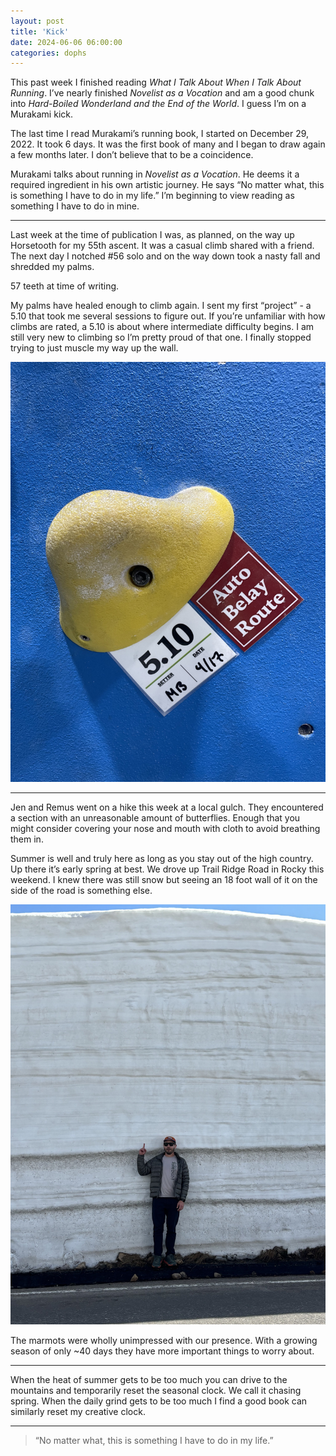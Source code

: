 ```yaml
---
layout: post
title: 'Kick'
date: 2024-06-06 06:00:00
categories: dophs
---
```


This past week I finished reading _What I Talk About When I Talk About Running_. I’ve nearly finished _Novelist as a Vocation_ and am a good chunk into _Hard-Boiled Wonderland and the End of the World_. I guess I’m on a Murakami kick.

The last time I read Murakami’s running book, I started on December 29, 2022. It took 6 days. It was the first book of many and I began to draw again a few months later. I don’t believe that to be a coincidence.

Murakami talks about running in _Novelist as a Vocation_. He deems it a required ingredient in his own artistic journey. He says “No matter what, this is something I have to do in my life.” I’m beginning to view reading as something I have to do in mine.

* * *

Last week at the time of publication I was, as planned, on the way up Horsetooth for my 55th ascent. It was a casual climb shared with a friend. The next day I notched #56 solo and on the way down took a nasty fall and shredded my palms.

57 teeth at time of writing.

My palms have healed enough to climb again. I sent my first “project” - a 5.10 that took me several sessions to figure out. If you’re unfamiliar with how climbs are rated, a 5.10 is about where intermediate difficulty begins. I am still very new to climbing so I’m pretty proud of that one. I finally stopped trying to just muscle my way up the wall.

![](../../images/3f7e3ecc-4677-4105-a850-0d3e69ce7d8f.jpg)

* * *

Jen and Remus went on a hike this week at a local gulch. They encountered a section with an unreasonable amount of butterflies. Enough that you might consider covering your nose and mouth with cloth to avoid breathing them in.

Summer is well and truly here as long as you stay out of the high country. Up there it’s early spring at best. We drove up Trail Ridge Road in Rocky this weekend. I knew there was still snow but seeing an 18 foot wall of it on the side of the road is something else.

![](../../images/16098e53-5489-43cd-b72f-3780786b1d9e.jpg)

The marmots were wholly unimpressed with our presence. With a growing season of only ~40 days they have more important things to worry about.

* * *

When the heat of summer gets to be too much you can drive to the mountains and temporarily reset the seasonal clock. We call it chasing spring. When the daily grind gets to be too much I find a good book can similarly reset my creative clock.

* * *

> “No matter what, this is something I have to do in my life.”
